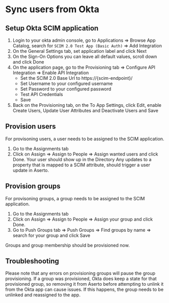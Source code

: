 # Sync users from Okta

## Setup Okta SCIM application

1. Login to your okta admin console, go to Applications => Browse App Catalog, search for `SCIM 2.0 Test App (Basic Auth)` => Add Integration
2. On the General Settings tab, set application label and click Next
3. On the Sign-On Options you can leave all default values, scroll down and click Done
4. On the application page, go to the Provisioning tab => Configure API Integration => Enable API Integration
    - Set the SCIM 2.0 Base Url to https://{scim-endpoint}/
    - Set Username to your configured username
    - Set Password to your configured password
    - Test API Credentials
    - Save
5. Back on the Provisioning tab, on the To App Settings, click Edit, enable Create Users, Update User Attributes and Deactivate Users and Save

## Provision users

For provisoning users, a user needs to be assigned to the SCIM application.
1. Go to the Assignments tab
2. Click on Assign => Assign to People => Assign wanted users and click Done.
Your user should show up in the Directory
Any updates to a property that is mapped to a SCIM attribute, should trigger a user update in Aserto.

## Provision groups

For provisoning groups, a group needs to be assigned to the SCIM application.
1. Go to the Assignments tab
2. Click on Assign => Assign to People => Assign your group and click Done.
3. Go to Push Groups tab => Push Groups => Find groups by name => search for your group and click Save

Groups and group membership should be provisioned now.

## Troubleshooting
Please note that any errors on provisioning groups will pause the group provisioning. If a group was provisioned, Okta does keep a state for that provisioned group, so removing it from Aserto before attempting to unlink it from the Okta app can cause issues. If this happens, the group needs to be unlinked and reassigned to the app.
